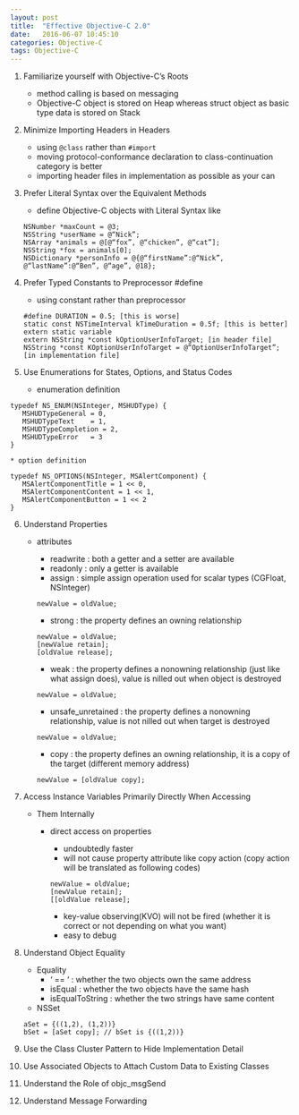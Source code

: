 ```yaml
---
layout: post
title:  "Effective Objective-C 2.0"
date:   2016-06-07 10:45:10
categories: Objective-C
tags: Objective-C
---
```


1. Familiarize yourself with Objective-C’s Roots

    * method calling is based on messaging
    * Objective-C object is stored on Heap whereas struct object as basic type data is stored on Stack

2. Minimize Importing Headers in Headers

    * using `@class` rather than `#import`
    * moving protocol-conformance declaration to class-continuation category is better
    * importing header files in implementation as possible as your can

3. Prefer Literal Syntax over the Equivalent Methods

    * define Objective-C objects with Literal Syntax like    
    
    ```
    NSNumber *maxCount = @3;  
    NSString *userName = @“Nick”;  
    NSArray *animals = @[@“fox”, @“chicken”, @“cat”];  
    NSString *fox = animals[0];  
    NSDictionary *personInfo = @{@“firstName”:@“Nick”, @“lastName”:@“Ben”, @“age”, @18};
    ```
    
4. Prefer Typed Constants to Preprocessor #define

    * using constant rather than preprocessor
    
    ```
    #define DURATION = 0.5; [this is worse]
    static const NSTimeInterval kTimeDuration = 0.5f; [this is better]
    extern static variable
    extern NSString *const kOptionUserInfoTarget; [in header file]
    NSString *const KOptionUserInfoTarget = @“OptionUserInfoTarget”; [in implementation file]
    ```

5. Use Enumerations for States, Options, and Status Codes

    * enumeration definition
    
```
typedef NS_ENUM(NSInteger, MSHUDType) {
   MSHUDTypeGeneral	= 0,
   MSHUDTypeText 	= 1,
   MSHUDTypeCompletion = 2,
   MSHUDTypeError 	= 3
}
```
    
    * option definition

```
typedef NS_OPTIONS(NSInteger, MSAlertComponent) {
   MSAlertComponentTitle = 1 << 0,
   MSAlertComponentContent = 1 << 1,
   MSAlertComponentButton = 1 << 2
}
```

6. Understand Properties

    * attributes
        * readwrite : both a getter and a setter are available
        * readonly  : only a getter is available
        * assign    : simple assign operation used for scalar types (CGFloat, NSInteger)
           
        ```
        newValue = oldValue;
        ```
           
        * strong    : the property defines an owning relationship
           
        ```
        newValue = oldValue;
        [newValue retain];
        [oldValue release];
        ```
           
        * weak      : the property defines a nonowning relationship (just like what assign does), value is nilled out when object is destroyed
      
        ```
        newValue = oldValue;
        ```
      
        * unsafe_unretained : the property defines a nonowning relationship, value is not nilled out when target is destroyed
   
        ```
        newValue = oldValue;
        ```
      
        * copy      : the property defines an owning relationship, it is a copy of the target (different memory address)
           
        ```
        newValue = [oldValue copy];
        ```
    
7. Access Instance Variables Primarily Directly When Accessing

    * Them Internally
        * direct access on properties
            * undoubtedly faster
            * will not cause property attribute like copy action (copy
              action will be translated as following codes)
            
            ```
            newValue = oldValue;
            [newValue retain];
            [[oldValue release];
            ```
    
            * key-value observing(KVO) will not be fired (whether it is
       correct or not depending on what you want)
            * easy to debug 

8. Understand Object Equality

    * Equality
        * ‘ == ‘  : whether the two objects own the same address
        * isEqual : whether the two objects have the same hash
        * isEqualToString : whether the two strings have same content
    * NSSet
    
    ```
    aSet = {((1,2), (1,2))}
    bSet = [aSet copy]; // bSet is {((1,2))}
    ```
       
9. Use the Class Cluster Pattern to Hide Implementation Detail
10. Use Associated Objects to Attach Custom Data to Existing Classes
11. Understand the Role of objc_msgSend
12. Understand Message Forwarding


